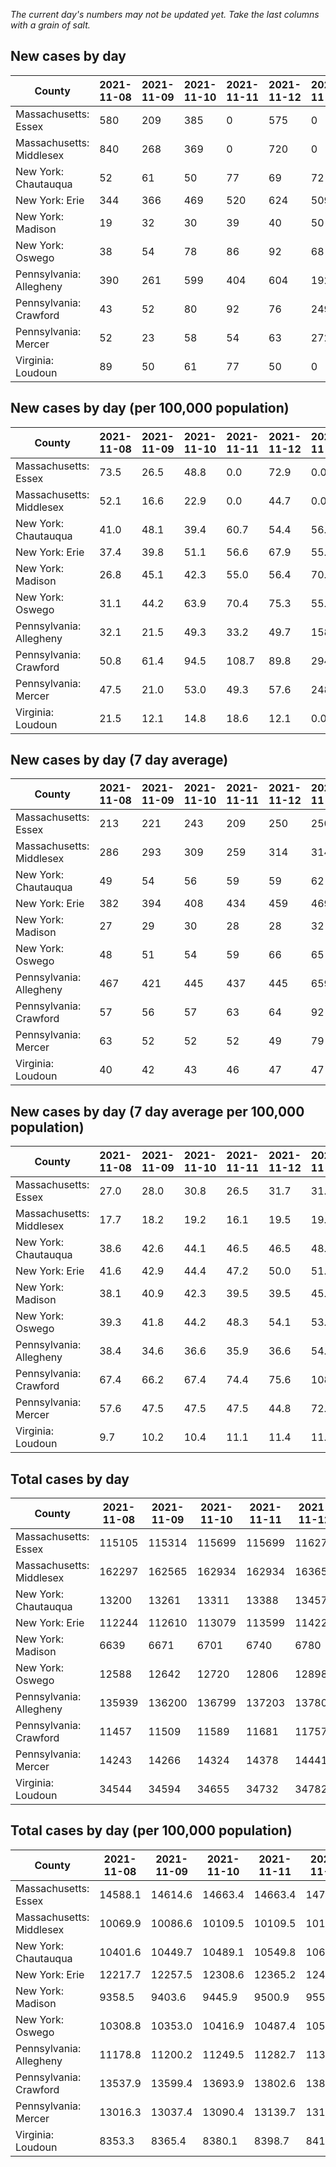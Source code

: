 _The current day's numbers may not be updated yet. Take the last columns with a grain of salt._
## New cases by day

| County | 2021-11-08 | 2021-11-09 | 2021-11-10 | 2021-11-11 | 2021-11-12 | 2021-11-13 | 2021-11-14 |
| --- | --- | --- | --- | --- | --- | --- | --- |
| Massachusetts: Essex | 580 | 209 | 385 | 0 | 575 | 0 |  |
| Massachusetts: Middlesex | 840 | 268 | 369 | 0 | 720 | 0 |  |
| New York: Chautauqua | 52 | 61 | 50 | 77 | 69 | 72 |  |
| New York: Erie | 344 | 366 | 469 | 520 | 624 | 509 |  |
| New York: Madison | 19 | 32 | 30 | 39 | 40 | 50 |  |
| New York: Oswego | 38 | 54 | 78 | 86 | 92 | 68 |  |
| Pennsylvania: Allegheny | 390 | 261 | 599 | 404 | 604 | 1923 | 533 |
| Pennsylvania: Crawford | 43 | 52 | 80 | 92 | 76 | 249 | 47 |
| Pennsylvania: Mercer | 52 | 23 | 58 | 54 | 63 | 272 | 62 |
| Virginia: Loudoun | 89 | 50 | 61 | 77 | 50 | 0 |  |

## New cases by day (per 100,000 population)

| County | 2021-11-08 | 2021-11-09 | 2021-11-10 | 2021-11-11 | 2021-11-12 | 2021-11-13 | 2021-11-14 |
| --- | --- | --- | --- | --- | --- | --- | --- |
| Massachusetts: Essex | 73.5 | 26.5 | 48.8 | 0.0 | 72.9 | 0.0 |  |
| Massachusetts: Middlesex | 52.1 | 16.6 | 22.9 | 0.0 | 44.7 | 0.0 |  |
| New York: Chautauqua | 41.0 | 48.1 | 39.4 | 60.7 | 54.4 | 56.7 |  |
| New York: Erie | 37.4 | 39.8 | 51.1 | 56.6 | 67.9 | 55.4 |  |
| New York: Madison | 26.8 | 45.1 | 42.3 | 55.0 | 56.4 | 70.5 |  |
| New York: Oswego | 31.1 | 44.2 | 63.9 | 70.4 | 75.3 | 55.7 |  |
| Pennsylvania: Allegheny | 32.1 | 21.5 | 49.3 | 33.2 | 49.7 | 158.1 | 43.8 |
| Pennsylvania: Crawford | 50.8 | 61.4 | 94.5 | 108.7 | 89.8 | 294.2 | 55.5 |
| Pennsylvania: Mercer | 47.5 | 21.0 | 53.0 | 49.3 | 57.6 | 248.6 | 56.7 |
| Virginia: Loudoun | 21.5 | 12.1 | 14.8 | 18.6 | 12.1 | 0.0 |  |

## New cases by day (7 day average)

| County | 2021-11-08 | 2021-11-09 | 2021-11-10 | 2021-11-11 | 2021-11-12 | 2021-11-13 | 2021-11-14 |
| --- | --- | --- | --- | --- | --- | --- | --- |
| Massachusetts: Essex | 213 | 221 | 243 | 209 | 250 | 250 |  |
| Massachusetts: Middlesex | 286 | 293 | 309 | 259 | 314 | 314 |  |
| New York: Chautauqua | 49 | 54 | 56 | 59 | 59 | 62 |  |
| New York: Erie | 382 | 394 | 408 | 434 | 459 | 469 |  |
| New York: Madison | 27 | 29 | 30 | 28 | 28 | 32 |  |
| New York: Oswego | 48 | 51 | 54 | 59 | 66 | 65 |  |
| Pennsylvania: Allegheny | 467 | 421 | 445 | 437 | 445 | 659 | 673 |
| Pennsylvania: Crawford | 57 | 56 | 57 | 63 | 64 | 92 | 91 |
| Pennsylvania: Mercer | 63 | 52 | 52 | 52 | 49 | 79 | 83 |
| Virginia: Loudoun | 40 | 42 | 43 | 46 | 47 | 47 |  |

## New cases by day (7 day average per 100,000 population)

| County | 2021-11-08 | 2021-11-09 | 2021-11-10 | 2021-11-11 | 2021-11-12 | 2021-11-13 | 2021-11-14 |
| --- | --- | --- | --- | --- | --- | --- | --- |
| Massachusetts: Essex | 27.0 | 28.0 | 30.8 | 26.5 | 31.7 | 31.7 |  |
| Massachusetts: Middlesex | 17.7 | 18.2 | 19.2 | 16.1 | 19.5 | 19.5 |  |
| New York: Chautauqua | 38.6 | 42.6 | 44.1 | 46.5 | 46.5 | 48.9 |  |
| New York: Erie | 41.6 | 42.9 | 44.4 | 47.2 | 50.0 | 51.1 |  |
| New York: Madison | 38.1 | 40.9 | 42.3 | 39.5 | 39.5 | 45.1 |  |
| New York: Oswego | 39.3 | 41.8 | 44.2 | 48.3 | 54.1 | 53.2 |  |
| Pennsylvania: Allegheny | 38.4 | 34.6 | 36.6 | 35.9 | 36.6 | 54.2 | 55.3 |
| Pennsylvania: Crawford | 67.4 | 66.2 | 67.4 | 74.4 | 75.6 | 108.7 | 107.5 |
| Pennsylvania: Mercer | 57.6 | 47.5 | 47.5 | 47.5 | 44.8 | 72.2 | 75.9 |
| Virginia: Loudoun | 9.7 | 10.2 | 10.4 | 11.1 | 11.4 | 11.4 |  |

## Total cases by day

| County | 2021-11-08 | 2021-11-09 | 2021-11-10 | 2021-11-11 | 2021-11-12 | 2021-11-13 | 2021-11-14 |
| --- | --- | --- | --- | --- | --- | --- | --- |
| Massachusetts: Essex | 115105 | 115314 | 115699 | 115699 | 116274 | 116274 |  |
| Massachusetts: Middlesex | 162297 | 162565 | 162934 | 162934 | 163654 | 163654 |  |
| New York: Chautauqua | 13200 | 13261 | 13311 | 13388 | 13457 | 13529 |  |
| New York: Erie | 112244 | 112610 | 113079 | 113599 | 114223 | 114732 |  |
| New York: Madison | 6639 | 6671 | 6701 | 6740 | 6780 | 6830 |  |
| New York: Oswego | 12588 | 12642 | 12720 | 12806 | 12898 | 12966 |  |
| Pennsylvania: Allegheny | 135939 | 136200 | 136799 | 137203 | 137807 | 139730 | 140263 |
| Pennsylvania: Crawford | 11457 | 11509 | 11589 | 11681 | 11757 | 12006 | 12053 |
| Pennsylvania: Mercer | 14243 | 14266 | 14324 | 14378 | 14441 | 14713 | 14775 |
| Virginia: Loudoun | 34544 | 34594 | 34655 | 34732 | 34782 | 34782 |  |

## Total cases by day (per 100,000 population)

| County | 2021-11-08 | 2021-11-09 | 2021-11-10 | 2021-11-11 | 2021-11-12 | 2021-11-13 | 2021-11-14 |
| --- | --- | --- | --- | --- | --- | --- | --- |
| Massachusetts: Essex | 14588.1 | 14614.6 | 14663.4 | 14663.4 | 14736.2 | 14736.2 |  |
| Massachusetts: Middlesex | 10069.9 | 10086.6 | 10109.5 | 10109.5 | 10154.1 | 10154.1 |  |
| New York: Chautauqua | 10401.6 | 10449.7 | 10489.1 | 10549.8 | 10604.2 | 10660.9 |  |
| New York: Erie | 12217.7 | 12257.5 | 12308.6 | 12365.2 | 12433.1 | 12488.5 |  |
| New York: Madison | 9358.5 | 9403.6 | 9445.9 | 9500.9 | 9557.2 | 9627.7 |  |
| New York: Oswego | 10308.8 | 10353.0 | 10416.9 | 10487.4 | 10562.7 | 10618.4 |  |
| Pennsylvania: Allegheny | 11178.8 | 11200.2 | 11249.5 | 11282.7 | 11332.4 | 11490.5 | 11534.4 |
| Pennsylvania: Crawford | 13537.9 | 13599.4 | 13693.9 | 13802.6 | 13892.4 | 14186.6 | 14242.2 |
| Pennsylvania: Mercer | 13016.3 | 13037.4 | 13090.4 | 13139.7 | 13197.3 | 13445.9 | 13502.5 |
| Virginia: Loudoun | 8353.3 | 8365.4 | 8380.1 | 8398.7 | 8410.8 | 8410.8 |  |
